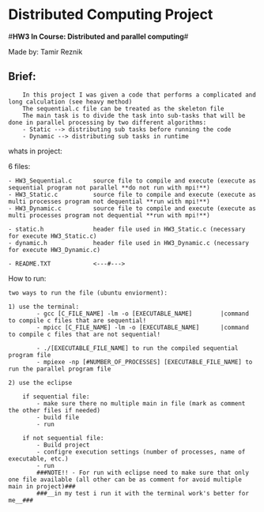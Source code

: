 # Distributed Computing Project
#__HW3 In Course: Distributed and parallel computing__#

Made by: Tamir Reznik 

Brief:
------
		In this project I was given a code that performs a complicated and long calculation (see heavy method)
		The sequential.c file can be treated as the skeleton file
		The main task is to divide the task into sub-tasks that will be done in parallel processing by two different algorithms:
		- Static --> distributing sub tasks before running the code
		- Dynamic --> distributing sub tasks in runtime

whats in project: 

6 files: 

	- HW3_Sequential.c		source file to compile and execute (execute as sequential program not parallel **do not run with mpi!**)
	- HW3_Static.c			source file to compile and execute (execute as multi processes program not dequential **run with mpi!**)
	- HW3_Dynamic.c			source file to compile and execute (execute as multi processes program not dequential **run with mpi!**)
	
	- static.h				header file used in HW3_Static.c (necessary for execute HW3_Static.c)
	- dynamic.h				header file used in HW3_Dynamic.c (necessary for execute HW3_Dynamic.c)
	
	- README.TXT 			<---#--->
	
How to run:
	
	two ways to run the file (ubuntu enviorment):
	
	1) use the terminal:
			- gcc [C_FILE_NAME] -lm -o [EXECUTABLE_NAME] 		|command to compile c files that are sequential!
			- mpicc [C_FILE_NAME] -lm -o [EXECUTABLE_NAME] 		|command to compile c files that are not sequential!
			
			- ./[EXECUTABLE_FILE_NAME] to run the compiled sequential program file
			- mpiexe -np [#NUMBER_OF_PROCESSES] [EXECUTABLE_FILE_NAME] to run the parallel program file
			
	2) use the eclipse
	
		if sequential file: 
			- make sure there no multiple main in file (mark as comment the other files if needed)
			- build file
			- run 
	
		if not sequential file:
			- Build project 
			- configre execution settings (number of processes, name of executable, etc.)
			- run
			###NOTE!! - For run with eclipse need to make sure that only one file available (all other can be as comment for avoid multiple main in project)###
			###__in my test i run it with the terminal work's better for me__###
